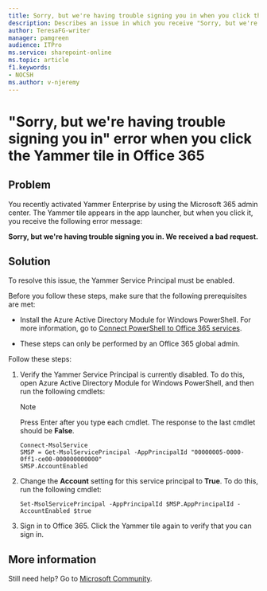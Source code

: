 ```yaml
---
title: Sorry, but we're having trouble signing you in when you click the Yammer tile in Office 365
description: Describes an issue in which you receive "Sorry, but we're having trouble signing you in" error when you click the Yammer tile in Office 365.
author: TeresaFG-writer
manager: pamgreen
audience: ITPro
ms.service: sharepoint-online
ms.topic: article
f1.keywords:
- NOCSH
ms.author: v-njeremy
---
```


# "Sorry, but we're having trouble signing you in" error when you click the Yammer tile in Office 365

## Problem

You recently activated Yammer Enterprise by using the Microsoft 365 admin center. The Yammer tile appears in the app launcher, but when you click it, you receive the following error message:

**Sorry, but we're having trouble signing you in. We received a bad request.**

## Solution

To resolve this issue, the Yammer Service Principal must be enabled.

Before you follow these steps, make sure that the following prerequisites are met:

- Install the Azure Active Directory Module for Windows PowerShell. For more information, go to [Connect PowerShell to Office 365 services](https://support.office.com/article/managing-office-365-and-exchange-online-with-windows-powershell-06a743bb-ceb6-49a9-a61d-db4ffdf54fa6).

- These steps can only be performed by an Office 365 global admin.

Follow these steps:

1. Verify the Yammer Service Principal is currently disabled. To do this, open Azure Active Directory Module for Windows PowerShell, and then run the following cmdlets:

   > [!NOTE]
   > Press Enter after you type each cmdlet. The response to the last cmdlet should be **False**.

   ```
   Connect-MsolService
   SMSP = Get-MsolServicePrincipal -AppPrincipalId "00000005-0000-0ff1-ce00-000000000000"
   SMSP.AccountEnabled
   ```

2. Change the **Account** setting for this service principal to **True**. To do this, run the following cmdlet:

   ```
   Set-MsolServicePrincipal -AppPrincipalId $MSP.AppPrincipalId -AccountEnabled $true
   ```

3. Sign in to Office 365. Click the Yammer tile again to verify that you can sign in.

## More information

Still need help? Go to [Microsoft Community](https://answers.microsoft.com).
